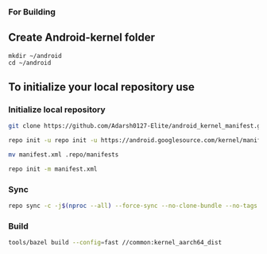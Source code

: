 ### For Building

Create Android-kernel folder
----------------------------------

    mkdir ~/android
    cd ~/android

To initialize your local repository use
---------------------------------------


### Initialize local repository ###

```bash
git clone https://github.com/Adarsh0127-Elite/android_kernel_manifest.git
```

```bash
repo init -u repo init -u https://android.googlesource.com/kernel/manifest
```

```bash
mv manifest.xml .repo/manifests
```

```bash
repo init -m manifest.xml
```

### Sync ###

```bash
repo sync -c -j$(nproc --all) --force-sync --no-clone-bundle --no-tags
```

### Build ###

```bash
tools/bazel build --config=fast //common:kernel_aarch64_dist
```

